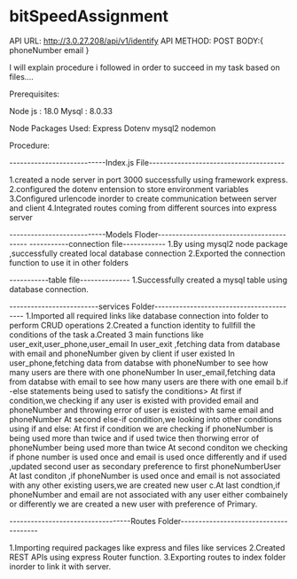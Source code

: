 # bitSpeedAssignment

API URL: http://3.0.27.208/api/v1/identify 
API METHOD: POST
BODY:{
    phoneNumber
    email
}


I will explain procedure i followed in order to succeed in my task based on files....

Prerequisites:

Node js  : 18.0
Mysql     : 8.0.33


Node Packages Used:
Express
Dotenv
mysql2
nodemon


Procedure:

---------------------------Index.js  File--------------------------------------

1.created a node server in port 3000 successfully using framework express.
2.configured the dotenv entension to store environment variables
3.Configured urlencode inorder to create communication between server and client
4.Integrated routes coming from different sources into express server


---------------------------Models Floder-----------------------------------------
-----------connection file------------
1.By using mysql2 node package ,successfully created local database connection
2.Exported the connection function to use it in other folders

-----------table file--------------
1.Successfully created a mysql table using database connection.


-------------------------services Folder-----------------------------------------
1.Imported all required links like database connection into folder to perform CRUD operations
2.Created a function identity to fullfill the conditions of the task
    a.Created 3 main functions like user_exit,user_phone,user_email
        In user_exit ,fetching data from database with email and phoneNumber given by client if user existed
        In user_phone,fetching data from databse with phoneNumber to see how many users are there with one phoneNumber
        In user_email,fetching data from databse with email to see how many users are there with one email
    b.if -else statements being used to satisfy the conditions>
        At first if condition,we checking if any user is existed with provided email and phoneNumber and throwing error of user is existed with same email and phoneNumber
        At second else-if condition,we looking into other conditions using if and else:
                    At first if condition we are checking if phoneNumber is being used more than twice and if used twice then thorwing error of phoneNumber being used more than twice
                    At second conditon we checking if phone number is used once and email is used once differently and if used ,updated second user as secondary preference to first phoneNumberUser
                    At last conditon ,if phoneNumber is used once and email is not associated with any other existing users,we are created new user
    c.At last condtion,if phoneNumber and email are not associated with any user either combainely or differently we are created a new user with preference of Primary.


----------------------------------Routes Folder--------------------------------------

1.Importing required packages like express and files like services
2.Created REST APIs using express Router function.
3.Exporting routes to index folder inorder to link it with server.




